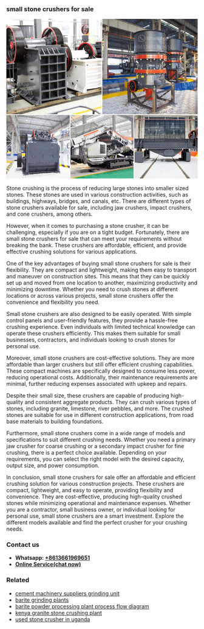 <h3>small stone crushers for sale</h3><img src='1708408615.jpg' alt=''><p>Stone crushing is the process of reducing large stones into smaller sized stones. These stones are used in various construction activities, such as buildings, highways, bridges, and canals, etc. There are different types of stone crushers available for sale, including jaw crushers, impact crushers, and cone crushers, among others.</p><p>However, when it comes to purchasing a stone crusher, it can be challenging, especially if you are on a tight budget. Fortunately, there are small stone crushers for sale that can meet your requirements without breaking the bank. These crushers are affordable, efficient, and provide effective crushing solutions for various applications.</p><p>One of the key advantages of buying small stone crushers for sale is their flexibility. They are compact and lightweight, making them easy to transport and maneuver on construction sites. This means that they can be quickly set up and moved from one location to another, maximizing productivity and minimizing downtime. Whether you need to crush stones at different locations or across various projects, small stone crushers offer the convenience and flexibility you need.</p><p>Small stone crushers are also designed to be easily operated. With simple control panels and user-friendly features, they provide a hassle-free crushing experience. Even individuals with limited technical knowledge can operate these crushers efficiently. This makes them suitable for small businesses, contractors, and individuals looking to crush stones for personal use.</p><p>Moreover, small stone crushers are cost-effective solutions. They are more affordable than larger crushers but still offer efficient crushing capabilities. These compact machines are specifically designed to consume less power, reducing operational costs. Additionally, their maintenance requirements are minimal, further reducing expenses associated with upkeep and repairs.</p><p>Despite their small size, these crushers are capable of producing high-quality and consistent aggregate products. They can crush various types of stones, including granite, limestone, river pebbles, and more. The crushed stones are suitable for use in different construction applications, from road base materials to building foundations.</p><p>Furthermore, small stone crushers come in a wide range of models and specifications to suit different crushing needs. Whether you need a primary jaw crusher for coarse crushing or a secondary impact crusher for fine crushing, there is a perfect choice available. Depending on your requirements, you can select the right model with the desired capacity, output size, and power consumption.</p><p>In conclusion, small stone crushers for sale offer an affordable and efficient crushing solution for various construction projects. These crushers are compact, lightweight, and easy to operate, providing flexibility and convenience. They are cost-effective, producing high-quality crushed stones while minimizing operational and maintenance expenses. Whether you are a contractor, small business owner, or individual looking for personal use, small stone crushers are a smart investment. Explore the different models available and find the perfect crusher for your crushing needs.</p><h3>Contact us</h3><ul><li><strong>Whatsapp:&nbsp;<a href="https://wa.me/8613661969651">+8613661969651</a></strong></li><li><a href="https://swt.shibang-china.com/?git&amp;zhl&amp;small stone crushers for sale"><strong>Online Service(chat now)</strong></a></li></ul><h3>Related</h3><ul><li><a href='cement machinery suppliers grinding unit.md'>cement machinery suppliers grinding unit</a></li><li><a href='barite grinding plants.md'>barite grinding plants</a></li><li><a href='barite powder processing plant process flow diagram.md'>barite powder processing plant process flow diagram</a></li><li><a href='kenya granite stone crushing plant.md'>kenya granite stone crushing plant</a></li><li><a href='used stone crusher in uganda.md'>used stone crusher in uganda</a></li></ul>